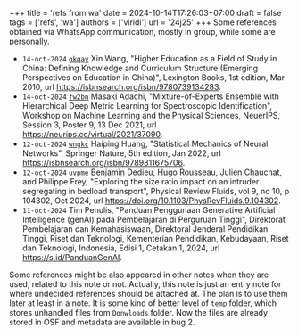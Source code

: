 +++
title = 'refs from wa'
date = 2024-10-14T17:26:03+07:00
draft = false
tags = ['refs', 'wa']
authors = ['viridi']
url = '24j25'
+++
Some references obtained via WhatsApp communication, mostly in group, while some are personally.

<!--more-->

+ `14-oct-2024` [`gkqay`](https://osf.io/gkqay) Xin Wang, "Higher Education as a Field of Study in China: Defining Knowledge and Curriculum Structure (Emerging Perspectives on Education in China)", Lexington Books, 1st edition, Mar 2010, url https://isbnsearch.org/isbn/9780739134283. <!-- DAAD, I Made Wiryana -->
+ `14-oct-2024` [`fw2bn`](https://osf.io/fw2bn) Masaki Adachi, "Mixture-of-Experts Ensemble with Hierarchical Deep Metric Learning for Spectroscopic Identification", Workshop on Machine Learning and the Physical Sciences, NeuerIPS, Session 3, Poster 9, 13 Dec 2021, url https://neurips.cc/virtual/2021/37090. <!--Nina Siti Aminah-->
+ `12-oct-2024` [`wngkc`](https://osf.io/wngkc) Haiping Huang, "Statistical Mechanics of Neural Networks", Springer Nature, 5th edition, Jan 2022, url https://isbnsearch.org/isbn/9789811675706. <!--AIDI, Henk Mahendra-->
+ `12-oct-2024` [`uvpme`](https://osf.io/uvpme) Benjamin Dedieu, Hugo Rousseau, Julien Chauchat, and Philippe Frey, "Exploring the size ratio impact on an intruder segregating in bedload transport", Physical Review Fluids, vol 9, no 10, p 104302, Oct 2024, url https://doi.org/10.1103/PhysRevFluids.9.104302. <!--Rizqie Arbie-->
+ `11-oct-2024` []() Tim Penulis, "Panduan Penggunaan Generative Artificial Intelligence (genAI) pada Pembelajaran di Perguruan Tinggi", Direktorat Pembelajaran dan Kemahasiswaan, Direktoral Jenderal Pendidikan Tinggi, Riset dan Teknologi, Kementerian Pendidikan, Kebudayaan, Riset dan Teknologi, Indonesia, Edisi 1, Cetakan 1, 2024, url https://s.id/PanduanGenAI. <!--PAJ, Achmad Fajar Hendarman-->

Some references might be also appeared in other notes when they are used, related to this note or not. Actually, this note is just an entry note for where undecided references should be attached at. The plan is to use them later at least in a note. It is some kind of better level of `temp` folder, which stores unhandled files from `Donwloads` folder. Now the files are already stored in OSF and metadata are available in bug 2.

